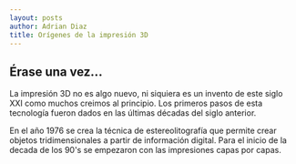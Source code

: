 ```yaml
---
layout: posts
author: Adrian Diaz
title: Orígenes de la impresión 3D
---
```


## Érase una vez...
La impresión 3D no es algo nuevo, ni siquiera es un invento de este siglo XXI como muchos creimos al principio. Los primeros pasos de esta tecnología fueron dados en las últimas décadas del siglo anterior.

En el año 1976 se crea la técnica de estereolitografía que permite crear objetos tridimensionales a partir de información digital. Para el inicio de la decada de los 90's se empezaron con las impresiones capas por capas.